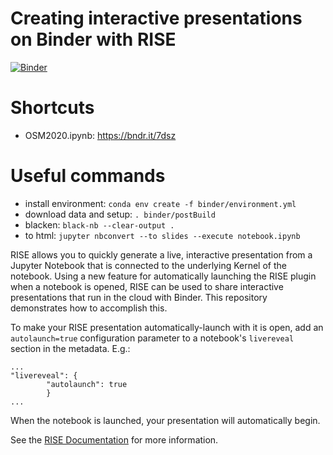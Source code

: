 # Creating interactive presentations on Binder with RISE

[![Binder](https://mybinder.org/badge_logo.svg)](https://mybinder.org/v2/gh/malmans2/ospy-rise-binder/master)

# Shortcuts
* OSM2020.ipynb: https://bndr.it/7dsz

# Useful commands
* install environment: `conda env create -f binder/environment.yml`
* download data and setup: `. binder/postBuild`
* blacken: `black-nb --clear-output .`
* to html: `jupyter nbconvert --to slides --execute notebook.ipynb`

RISE allows you to quickly generate a live, interactive presentation from a
Jupyter Notebook that is connected to the underlying Kernel of the notebook.
Using a new feature for automatically launching
the RISE plugin when a notebook is opened, RISE can be used to share interactive
presentations that run in the cloud with Binder.
This repository demonstrates how to accomplish this.

To make your RISE presentation automatically-launch with it is open,
add an `autolaunch=true` configuration
parameter to a notebook's `livereveal` section in the
metadata. E.g.:

```
...
"livereveal": {
        "autolaunch": true
        }
...
```

When the notebook is launched, your
presentation will automatically begin.

See the [RISE Documentation](https://damianavila.github.io/RISE/)
for more information.


